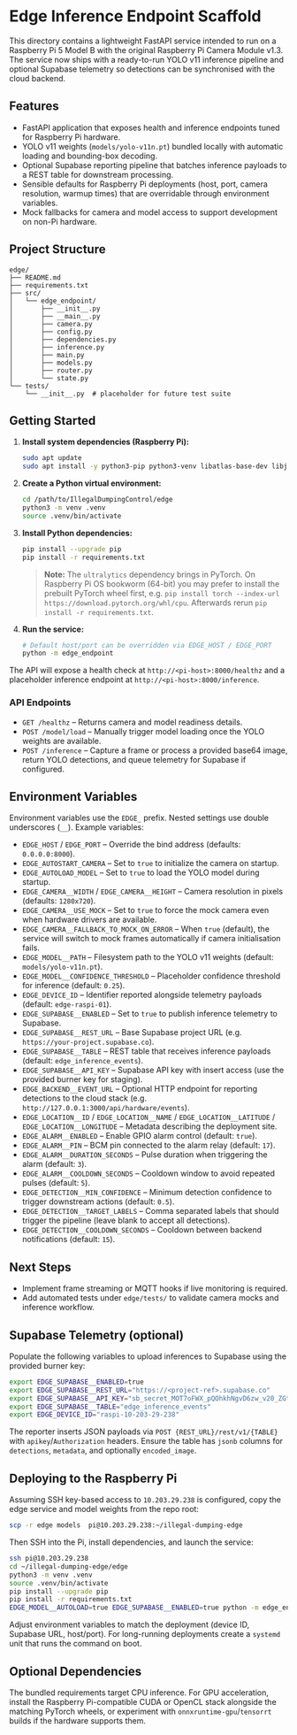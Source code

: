 # Edge Inference Endpoint Scaffold

This directory contains a lightweight FastAPI service intended to run on a Raspberry Pi 5 Model B with the original Raspberry Pi Camera Module v1.3. The service now ships with a ready-to-run YOLO v11 inference pipeline and optional Supabase telemetry so detections can be synchronised with the cloud backend.

## Features

- FastAPI application that exposes health and inference endpoints tuned for Raspberry Pi hardware.
- YOLO v11 weights (`models/yolo-v11n.pt`) bundled locally with automatic loading and bounding-box decoding.
- Optional Supabase reporting pipeline that batches inference payloads to a REST table for downstream processing.
- Sensible defaults for Raspberry Pi deployments (host, port, camera resolution, warmup times) that are overridable through environment variables.
- Mock fallbacks for camera and model access to support development on non-Pi hardware.

## Project Structure

```
edge/
├── README.md
├── requirements.txt
├── src/
│   └── edge_endpoint/
│       ├── __init__.py
│       ├── __main__.py
│       ├── camera.py
│       ├── config.py
│       ├── dependencies.py
│       ├── inference.py
│       ├── main.py
│       ├── models.py
│       ├── router.py
│       └── state.py
└── tests/
    └── __init__.py  # placeholder for future test suite
```

## Getting Started

1. **Install system dependencies (Raspberry Pi):**
   ```bash
   sudo apt update
   sudo apt install -y python3-pip python3-venv libatlas-base-dev libjpeg-dev
   ```

2. **Create a Python virtual environment:**
   ```bash
   cd /path/to/IllegalDumpingControl/edge
   python3 -m venv .venv
   source .venv/bin/activate
   ```

3. **Install Python dependencies:**
   ```bash
   pip install --upgrade pip
   pip install -r requirements.txt
   ```

   > **Note:** The `ultralytics` dependency brings in PyTorch. On Raspberry Pi OS bookworm (64-bit) you may prefer to install the prebuilt PyTorch wheel first, e.g. `pip install torch --index-url https://download.pytorch.org/whl/cpu`. Afterwards rerun `pip install -r requirements.txt`.

4. **Run the service:**
   ```bash
   # Default host/port can be overridden via EDGE_HOST / EDGE_PORT
   python -m edge_endpoint
   ```

The API will expose a health check at `http://<pi-host>:8000/healthz` and a placeholder inference endpoint at `http://<pi-host>:8000/inference`.

### API Endpoints

- `GET /healthz` – Returns camera and model readiness details.
- `POST /model/load` – Manually trigger model loading once the YOLO weights are available.
- `POST /inference` – Capture a frame or process a provided base64 image, return YOLO detections, and queue telemetry for Supabase if configured.

## Environment Variables

Environment variables use the `EDGE_` prefix. Nested settings use double underscores (`__`). Example variables:

- `EDGE_HOST` / `EDGE_PORT` – Override the bind address (defaults: `0.0.0.0:8000`).
- `EDGE_AUTOSTART_CAMERA` – Set to `true` to initialize the camera on startup.
- `EDGE_AUTOLOAD_MODEL` – Set to `true` to load the YOLO model during startup.
- `EDGE_CAMERA__WIDTH` / `EDGE_CAMERA__HEIGHT` – Camera resolution in pixels (defaults: `1280x720`).
- `EDGE_CAMERA__USE_MOCK` – Set to `true` to force the mock camera even when hardware drivers are available.
- `EDGE_CAMERA__FALLBACK_TO_MOCK_ON_ERROR` – When `true` (default), the service will switch to mock frames automatically if camera initialisation fails.
- `EDGE_MODEL__PATH` – Filesystem path to the YOLO v11 weights (default: `models/yolo-v11n.pt`).
- `EDGE_MODEL__CONFIDENCE_THRESHOLD` – Placeholder confidence threshold for inference (default: `0.25`).
- `EDGE_DEVICE_ID` – Identifier reported alongside telemetry payloads (default: `edge-raspi-01`).
- `EDGE_SUPABASE__ENABLED` – Set to `true` to publish inference telemetry to Supabase.
- `EDGE_SUPABASE__REST_URL` – Base Supabase project URL (e.g. `https://your-project.supabase.co`).
- `EDGE_SUPABASE__TABLE` – REST table that receives inference payloads (default: `edge_inference_events`).
- `EDGE_SUPABASE__API_KEY` – Supabase API key with insert access (use the provided burner key for staging).
- `EDGE_BACKEND__EVENT_URL` – Optional HTTP endpoint for reporting detections to the cloud stack (e.g. `http://127.0.0.1:3000/api/hardware/events`).
- `EDGE_LOCATION__ID` / `EDGE_LOCATION__NAME` / `EDGE_LOCATION__LATITUDE` / `EDGE_LOCATION__LONGITUDE` – Metadata describing the deployment site.
- `EDGE_ALARM__ENABLED` – Enable GPIO alarm control (default: `true`).
- `EDGE_ALARM__PIN` – BCM pin connected to the alarm relay (default: `17`).
- `EDGE_ALARM__DURATION_SECONDS` – Pulse duration when triggering the alarm (default: `3`).
- `EDGE_ALARM__COOLDOWN_SECONDS` – Cooldown window to avoid repeated pulses (default: `5`).
- `EDGE_DETECTION__MIN_CONFIDENCE` – Minimum detection confidence to trigger downstream actions (default: `0.5`).
- `EDGE_DETECTION__TARGET_LABELS` – Comma separated labels that should trigger the pipeline (leave blank to accept all detections).
- `EDGE_DETECTION__COOLDOWN_SECONDS` – Cooldown between backend notifications (default: `15`).

## Next Steps

- Implement frame streaming or MQTT hooks if live monitoring is required.
- Add automated tests under `edge/tests/` to validate camera mocks and inference workflow.

## Supabase Telemetry (optional)

Populate the following variables to upload inferences to Supabase using the provided burner key:

```bash
export EDGE_SUPABASE__ENABLED=true
export EDGE_SUPABASE__REST_URL="https://<project-ref>.supabase.co"
export EDGE_SUPABASE__API_KEY="sb_secret_MOT7oFWX_pQOhkhNgvD6zw_v20_ZGtZ"
export EDGE_SUPABASE__TABLE="edge_inference_events"
export EDGE_DEVICE_ID="raspi-10-203-29-238"
```

The reporter inserts JSON payloads via `POST {REST_URL}/rest/v1/{TABLE}` with `apikey`/`Authorization` headers. Ensure the table has `jsonb` columns for `detections`, `metadata`, and optionally `encoded_image`.

## Deploying to the Raspberry Pi

Assuming SSH key-based access to `10.203.29.238` is configured, copy the edge service and model weights from the repo root:

```bash
scp -r edge models  pi@10.203.29.238:~/illegal-dumping-edge
```

Then SSH into the Pi, install dependencies, and launch the service:

```bash
ssh pi@10.203.29.238
cd ~/illegal-dumping-edge/edge
python3 -m venv .venv
source .venv/bin/activate
pip install --upgrade pip
pip install -r requirements.txt
EDGE_MODEL__AUTOLOAD=true EDGE_SUPABASE__ENABLED=true python -m edge_endpoint
```

Adjust environment variables to match the deployment (device ID, Supabase URL, host/port). For long-running deployments create a `systemd` unit that runs the command on boot.

## Optional Dependencies

The bundled requirements target CPU inference. For GPU acceleration, install the Raspberry Pi-compatible CUDA or OpenCL stack alongside the matching PyTorch wheels, or experiment with `onnxruntime-gpu`/`tensorrt` builds if the hardware supports them.
